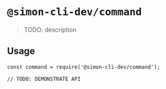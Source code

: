 # `@simon-cli-dev/command`

> TODO: description

## Usage

```
const command = require('@simon-cli-dev/command');

// TODO: DEMONSTRATE API
```
